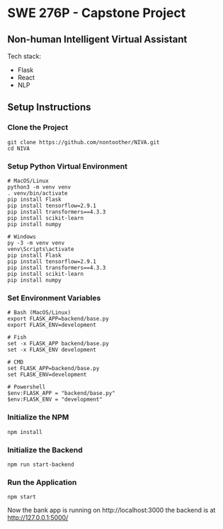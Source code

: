 # SWE 276P - Capstone Project
## Non-human Intelligent Virtual Assistant

Tech stack: 
- Flask
- React
- NLP

## Setup Instructions

### Clone the Project

```shell
git clone https://github.com/nontoother/NIVA.git
cd NIVA
```

### Setup Python Virtual Environment

```shell
# MacOS/Linux
python3 -m venv venv
. venv/bin/activate
pip install Flask
pip install tensorflow=2.9.1
pip install transformers==4.3.3
pip install scikit-learn
pip install numpy

# Windows
py -3 -m venv venv
venv\Scripts\activate
pip install Flask
pip install tensorflow=2.9.1
pip install transformers==4.3.3
pip install scikit-learn
pip install numpy
```

### Set Environment Variables

```shell
# Bash (MacOS/Linux)
export FLASK_APP=backend/base.py
export FLASK_ENV=development

# Fish
set -x FLASK_APP backend/base.py
set -x FLASK_ENV development

# CMD
set FLASK_APP=backend/base.py
set FLASK_ENV=development

# Powershell
$env:FLASK_APP = "backend/base.py"
$env:FLASK_ENV = "development"
```
### Initialize the NPM
```
npm install
```

### Initialize the Backend

```
npm run start-backend
```

### Run the Application

```
npm start
```

Now the bank app is running on http://localhost:3000
the backend is at http://127.0.0.1:5000/
